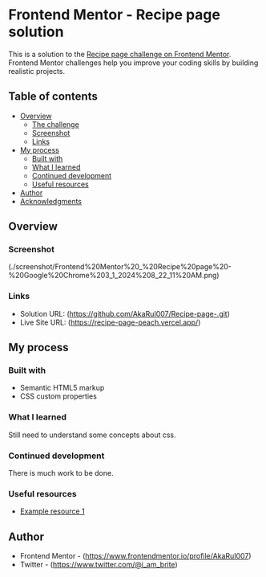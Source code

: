 # Frontend Mentor - Recipe page solution

This is a solution to the [Recipe page challenge on Frontend Mentor](https://www.frontendmentor.io/challenges/recipe-page-KiTsR8QQKm). Frontend Mentor challenges help you improve your coding skills by building realistic projects. 

## Table of contents

- [Overview](#overview)
  - [The challenge](#the-challenge)
  - [Screenshot](#screenshot)
  - [Links](#links)
- [My process](#my-process)
  - [Built with](#built-with)
  - [What I learned](#what-i-learned)
  - [Continued development](#continued-development)
  - [Useful resources](#useful-resources)
- [Author](#author)
- [Acknowledgments](#acknowledgments)

## Overview

### Screenshot

(./screenshot/Frontend%20Mentor%20_%20Recipe%20page%20-%20Google%20Chrome%203_1_2024%208_22_11%20AM.png)


### Links

- Solution URL: (https://github.com/AkaRuI007/Recipe-page-.git)
- Live Site URL: (https://recipe-page-peach.vercel.app/)

## My process

### Built with

- Semantic HTML5 markup
- CSS custom properties

### What I learned

Still need to understand some concepts about css.
### Continued development

There is much work to be done.

### Useful resources

- [Example resource 1](https://www.w3schools.com)

## Author


- Frontend Mentor - (https://www.frontendmentor.io/profile/AkaRuI007)
- Twitter - (https://www.twitter.com/@i_am_brite)


